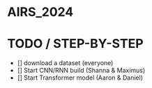 # AIRS_2024

# TODO / STEP-BY-STEP

- [] download a dataset (everyone)
- [] Start CNN/RNN build (Shanna & Maximus)
- [] Start Transformer model (Aaron & Daniel)

